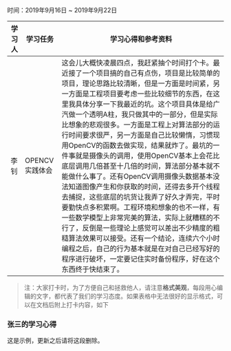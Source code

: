 时间：2019年9月16日 ~ 2019年9月22日

学习人|学习任务|学习心得和参考资料
------ | ------ | ------ 
李钊 | OPENCV实践体会 | 这会儿大概快凌晨四点，我赶紧抽个时间打个卡。最近接了一个项目搞的自己有点伤，项目是比较简单的项目，理论思路比较清晰，但是一方面是时间紧，另一方面是工程项目要考虑一些比较细节的东西，在这里我具体分享一下我最近的坑。这个项目具体是给广汽做一个透明A柱，我只做其中的一部分，但是实际比想象的悲观很多。一方面是工程上对算法部分的运行时间要求很严，另一方面是自己比较懒惰，习惯现用OpenCV的函数去做实现，结果就炸了。最坑的一件事就是摄像头的调用，使用OpenCV基本上会花比底层调用几倍甚至十几倍的时间，算法部分基本就不能做什么事了。还有OpenCV调用摄像头数据基本没法知道图像产生和你获取的时间，还得去多开个线程去捕捉，这些底层的坑货让我弄了好久才弄完，平时要勤快点多积累啊。工程环境和想象的也不一样，有一些数学模型上非常完美的算法，实际上就糟糕的不行了，反倒是一些理论上感觉可以差出不少精度的粗糙算法效果可以接受。还有一个结论，连续六个小时编程之后，自己的行为基本就是在对自己已经写好的程序进行破坏，一定要记住实时备份程序，好在这个东西终于快结束了。

> 注：大家打卡时，为了方便自己和拯救他人，请注意**格式美观**，每段用心编辑的文字，都代表了我们的学习态度。如果表格中无法很好的显示格式，可以在文档后附上打卡内容，如下

### 张三的学习心得
这是示例，更新之后请将这段删除。
